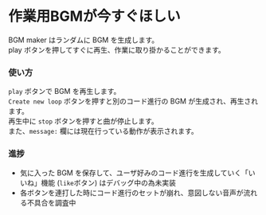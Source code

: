 # 作業用BGMが今すぐほしい
BGM maker はランダムに BGM を生成します。  
play ボタンを押してすぐに再生、作業に取り掛かることができます。       

### 使い方
`play` ボタンで BGM を再生します。  
`Create new loop` ボタンを押すと別のコード進行の BGM が生成され、再生されます。  
再生中に `stop` ボタンを押すと曲が停止します。  
また、`message:` 欄には現在行っている動作が表示されます。    

### 進捗
* 気に入った BGM を保存して、ユーザ好みのコード進行を生成していく「いいね」機能 (`like`ボタン) はデバッグ中の為未実装  
* 各ボタンを連打した時にコード進行のセットが崩れ、意図しない音声が流れる不具合を調査中
